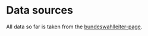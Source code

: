 # Data sources

All data so far is taken from the [bundeswahlleiter-page](http://bundeswahlleiter.de/de/bundestagswahlen/fruehere_bundestagswahlen/).